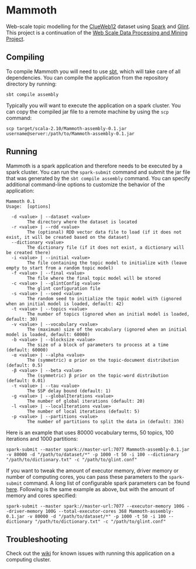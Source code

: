 # Mammoth
Web-scale topic modelling for the [ClueWeb12](http://www.lemurproject.org/clueweb12.php/) dataset using [Spark](https://spark.apache.org/) and [Glint](https://github.com/rjagerman/glint). This project is a continuation of the [Web Scale Data Processing and Mining Project](https://github.com/lukaselmer/ethz-web-scale-data-mining-project/).

## Compiling
To compile Mammoth you will need to use [sbt](http://www.scala-sbt.org/), which will take care of all dependencies. You can compile the application from the repository directory by running:

    sbt compile assembly

Typically you will want to execute the application on a spark cluster. You can copy the compiled jar file to a remote machine by using the `scp` command:

    scp target/scala-2.10/Mammoth-assembly-0.1.jar username@server:/path/to/Mammoth-assembly-0.1.jar

## Running
Mammoth is a spark application and therefore needs to be executed by a spark cluster. You can run the `spark-submit` command and submit the jar file that was generated by the `sbt compile assembly` command. You can specify additional command-line options to customize the behavior of the application:

    Mammoth 0.1
    Usage:  [options]
    
      -d <value> | --dataset <value>
            The directory where the dataset is located
      -r <value> | --rdd <value>
            The (optional) RDD vector data file to load (if it does not exist, it will be created based on the dataset)
      --dictionary <value>
            The dictionary file (if it does not exist, a dictionary will be created there)
      -i <value> | --initial <value>
            The file containing the topic model to initialize with (leave empty to start from a random topic model)
      -f <value> | --final <value>
            The file where the final topic model will be stored
      -c <value> | --glintConfig <value>
            The glint configuration file
      -s <value> | --seed <value>
            The random seed to initialize the topic model with (ignored when an initial model is loaded, default: 42)
      -t <value> | --topics <value>
            The number of topics (ignored when an initial model is loaded, default: 30)
      -v <value> | --vocabulary <value>
            The (maximum) size of the vocabulary (ignored when an initial model is loaded, default: 60000)
      -b <value> | --blocksize <value>
            The size of a block of parameters to process at a time (default: 60000)
      -α <value> | --alpha <value>
            The (symmetric) α prior on the topic-document distribution (default: 0.5)
      -β <value> | --beta <value>
            The (symmetric) β prior on the topic-word distribution (default: 0.01)
      -τ <value> | --tau <value>
            The SSP delay bound (default: 1)
      -g <value> | --globalIterations <value>
            The number of global iterations (default: 20)
      -l <value> | --localIterations <value>
            The number of local iterations (default: 5)
      -p <value> | --partitions <value>
            The number of partitions to split the data in (default: 336)

Here is an example that uses 80000 vocabulary terms, 50 topics, 100 iterations and 1000 partitions: 

    spark-submit --master spark://master-url:7077 Mammoth-assembly-0.1.jar -v 80000 -d "/path/to/dataset/*" -p 1000 -t 50 -i 100 --dictionary "/path/to/dictionary.txt" -c "/path/to/glint.conf"
    
If you want to tweak the amount of executor memory, driver memory or number of computing cores, you can pass these parameters to the `spark-submit` command. A long list of configurable spark parameters can be found [here](https://spark.apache.org/docs/latest/configuration.html). Following is the same example as above, but with the amount of memory and cores specified:

    spark-submit --master spark://master-url:7077 --executor-memory 100G --driver-memory 100G --total-executor-cores 368 Mammoth-assembly-0.1.jar -v 80000 -d "/path/to/dataset/*" -p 1000 -t 50 -i 100 --dictionary "/path/to/dictionary.txt" -c "/path/to/glint.conf"

## Troubleshooting
Check out the [wiki](https://github.com/rjagerman/mammoth/wiki) for known issues with running this application on a computing cluster.
